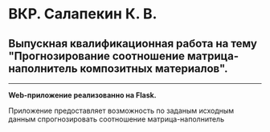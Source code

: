 # ВКР. Салапекин К. В.

<h2><strong>Выпускная квалификационная работа на тему "Прогнозирование соотношение матрица-наполнитель композитных материалов".</strong></h2>

***
<strong> Web-приложение реализованно на Flask.</strong>
<p>Приложение предоставляет возможность по заданым исходным данным спрогнозировать соотношение матрица-наполнитель</p>


                                                                        
